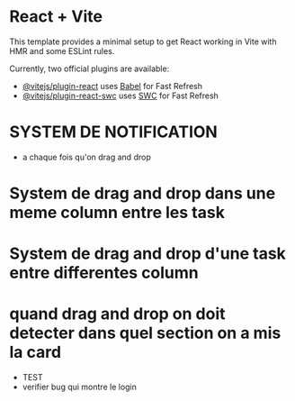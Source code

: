 # React + Vite

This template provides a minimal setup to get React working in Vite with HMR and some ESLint rules.

Currently, two official plugins are available:

- [@vitejs/plugin-react](https://github.com/vitejs/vite-plugin-react/blob/main/packages/plugin-react/README.md) uses [Babel](https://babeljs.io/) for Fast Refresh
- [@vitejs/plugin-react-swc](https://github.com/vitejs/vite-plugin-react-swc) uses [SWC](https://swc.rs/) for Fast Refresh

# SYSTEM DE NOTIFICATION

- a chaque fois qu'on drag and drop

# System de drag and drop dans une meme column entre les task

# System de drag and drop d'une task entre differentes column

# quand drag and drop on doit detecter dans quel section on a mis la card

- TEST
- verifier bug qui montre le login
